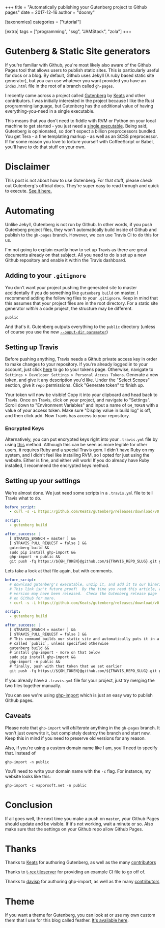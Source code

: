 +++
title = "Automatically publishing your Gutenberg project to Github pages"
date = 2017-12-16
author = "doomy"

[taxonomies]
categories = ["tutorial"]

[extra]
tags = ["programming", "ssg", "JAMStack", "zola"]
+++

# Gutenberg & Static Site generators
If you're familiar with Github, you're most likely also aware of the Github Pages tool that allows users to publish static sites.  This is particularly useful for docs or a blog.  By default, Github uses Jekyll (A ruby based static site generator), but you can use whatever you want provided you have an `index.html` file in the root of a branch called `gh-pages`. 

I recently came across a project called [Gutenberg](https://www.getgutenberg.io/) by [Keats](https://github.com/Keats/gutenberg) and other contributors.  I was initially interested in the project because I like the Rust programming language, but Gutenberg has the additional value of having everything-you-need in a single executable.

This means that you don't need to fiddle with RVM or Python on your local machine to get started - you just need a [single executable](https://www.getgutenberg.io/documentation/getting-started/installation/).  Being said, Gutenberg is opinionated, so don't expect a billion preprocessors bundled.  You get Tera - a fine templating markup - as well as an SCSS preprocessor.  If for some reason you love to torture yourself with CoffeeScript or Babel, you'll have to do that stuff on your own. 

# Disclaimer
This post is not about how to use Gutenberg.  For that stuff, please check out Gutenberg's official docs.  They're super easy to read through and quick to execute.  [See it here.](https://www.getgutenberg.io/)

# Automating
Unlike Jekyll, Gutenberg is not run by Github.  In other words, if you push Gutenberg project files, they won't automatically build inside of Github and publish to the `gh-pages` branch.  However, we can use Travis CI to do this for us.  

I'm not going to explain exactly how to set up Travis as there are great documents already on that subject.  All you need to do is set up a new Github repository and enable it within the Travis dashboard. 

## Adding to your `.gitignore`
You don't want your project pushing the generated site to master accidentally if you do something like `gutenberg build` on master.  I recommend adding the following files to your `.gitignore`.  Keep in mind that this assumes that your project files are in the root directory.  For a static site generator *within* a code project, the structure may be different.

```
public
``` 

And that's it.  Gutenberg outputs everything to the `public` directory (unless of course you use the new [`--ouput-dir parameter`](https://github.com/Keats/gutenberg/pull/191))

## Setting up Travis
Before pushing anything, Travis needs a Github private access key in order to make changes to your repository.  If you're already logged in to your account, just click [here](https://github.com/settings/tokens) to go to your tokens page.  Otherwise, navigate to `Settings > Developer Settings > Personal Access Tokens`.  Generate a new token, and give it any description you'd like.  Under the "Select Scopes" section, give it `repo` permissions.  Click "Generate token" to finish up.

Your token will now be visible!  Copy it into your clipboard and head back to Travis.  Once on Travis, click on your project, and navigate to "Settings".  Scroll down to "Environment Variables" and input a name of `GH_TOKEN` with a value of your access token.  Make sure "Display value in build log" is off, and then click add.  Now Travis has access to your repository.  

### Encrypted Keys
Alternatively, you can put encrypted keys right into your `.travis.yml` file by using [this](https://docs.travis-ci.com/user/environment-variables/#Defining-encrypted-variables-in-.travis.yml) method.  Although this can be seen as more legible for other users, it requires Ruby and a special Travis gem.  I didn't have Ruby on my system, and I didn't feel like installing RVM, so I opted for just using the website.  Either is fine, and either will work!  If you do already have Ruby installed, I recommend the encrypted keys method.

## Setting up your settings
We're almost done.  We just need some scripts in a `.travis.yml` file to tell Travis what to do.

```yaml
before_script:
  - curl -s -L https://github.com/Keats/gutenberg/releases/download/v0.2.2/gutenberg-v0.2.2-x86_64-unknown-linux-gnu.tar.gz | sudo tar xvzf - -C /usr/local/bin

script:
  - gutenberg build

after_success: |
  [ $TRAVIS_BRANCH = master ] &&
  [ $TRAVIS_PULL_REQUEST = false ] &&
  gutenberg build &&
  sudo pip install ghp-import &&
  ghp-import -n public && 
  git push -fq https://${GH_TOKEN}@github.com/${TRAVIS_REPO_SLUG}.git gh-pages
```	

Lets take a look at that file again, but with comments.

```yaml
before_script:
  # download gutenberg's executable, unzip it, and add it to our binaries.  
  # This link isn't future proof!  By the time you read this article, a new
  # version may have been released.  Check the Gutenberg release page
  # on Github for more. 
  - curl -s -L https://github.com/Keats/gutenberg/releases/download/v0.2.2/gutenberg-v0.2.2-x86_64-unknown-linux-gnu.tar.gz | sudo tar xvzf - -C /usr/local/bin

script:
  - gutenberg build

after_success: |
  [ $TRAVIS_BRANCH = master ] &&
  [ $TRAVIS_PULL_REQUEST = false ] &&
  # This command builds our static site and automatically puts it in a directory 
  # called `public`, unless specified otherwise
  gutenberg build &&
  # install ghp-import - more on that below
  sudo pip install ghp-import &&
  ghp-import -n public && 
  # finally, push with that token that we set earlier
  git push -fq https://${GH_TOKEN}@github.com/${TRAVIS_REPO_SLUG}.git gh-pages
```	

If you already have a `.travis.yml` file for your project, just try merging the two files together manually.  

You can see we're using [ghp-import](https://github.com/davisp/ghp-import) which is just an easy way to publish Github pages.  

## Caveats 
Please note that `ghp-import` will *obliterate* anything in the `gh-pages` branch.  It won't just overwrite it, but completely destroy the branch and start new.  Keep this in mind if you need to preserve old versions for any reason.

Also, if you're using a custom domain name like I am, you'll need to specify that.  Instead of

```
ghp-import -n public
```

You'll need to write your domain name with the `-c` flag.  For instance, my website looks like this:

```
ghp-import -c vaporsoft.net -n public
```

# Conclusion
If all goes well, the next time you make a push on `master`, your Github Pages should update and be visible.  If it's not working, wait a minute or so.  Also make sure that the settings on your Github repo allow Github Pages.

# Thanks

Thanks to [Keats](https://vincent.is/) for authoring Gutenberg, as well as the many [contributors](https://github.com/Keats/gutenberg/graphs/contributors) 

Thanks to [t-rex tileserver](http://t-rex.tileserver.ch/) for providing an example CI file to go off of.

Thanks to [davisp](https://github.com/davisp) for authoring ghp-import, as well as the many [contributors](https://github.com/davisp/ghp-import/graphs/contributors)

# Theme
If you want a theme for Gutenberg, you can look at or use my own custom them that I use for this blog called feather.  [It's available here](https://github.com/piedoom/feather).  